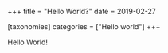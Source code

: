 +++
title = "Hello World?"
date = 2019-02-27

[taxonomies]
categories = ["Hello world"]
+++

Hello World!
